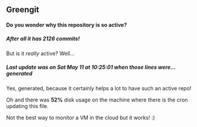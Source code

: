 ## Greengit

#### Do you wonder why this repository is so active?

##### After all it has 2126 commits!

But is it *really* active? Well...

##### Last update was on Sat May 11 at 10:25:01 when those lines were... generated

Yes, generated, because it certainly helps a lot to have such an active repo!

Oh and there was **52%** disk usage on the machine
where there is the cron updating this file.

Not the best way to monitor a VM in the cloud but it works! :)
